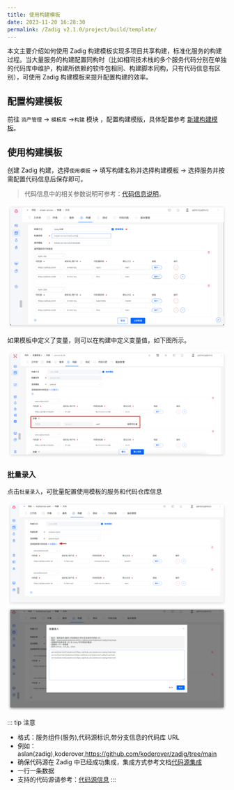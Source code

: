 ```yaml
---
title: 使用构建模板
date: 2023-11-20 16:28:30
permalink: /Zadig v2.1.0/project/build/template/
---
```


本文主要介绍如何使用 Zadig 构建模板实现多项目共享构建，标准化服务的构建过程。当大量服务的构建配置同构时（比如相同技术栈的多个服务代码分别在单独的代码库中维护，构建所依赖的软件包相同、构建脚本同构，只有代码信息有区别），可使用 Zadig 构建模板来提升配置构建的效率。

## 配置构建模板

前往 `资产管理` -> `模板库` ->`构建` 模块 ，配置构建模版，具体配置参考 [新建构建模板](/cn/Zadig%20v2.1.0/template/build/#新建模板)。

## 使用构建模板

创建 Zadig 构建，选择`使用模板` -> 填写构建名称并选择构建模板 -> 选择服务并按需配置代码信息后保存即可。

> 代码信息中的相关参数说明可参考：[代码信息说明](/cn/Zadig%20v2.1.0/project/build/#代码信息)。

![构建模板](../../../_images/create_build_with_template.png)

如果模板中定义了变量，则可以在构建中定义变量值，如下图所示。

![构建模板](../../../_images/create_build_with_template_3.png)

### 批量录入

点击`批量录入`，可批量配置使用模板的服务和代码仓库信息

![构建模板](../../../_images/create_build_with_template_1.png)
![构建模板](../../../_images/create_build_with_template_2.png)

::: tip 注意
- 格式：服务组件(服务),代码源标识,带分支信息的代码库 URL
- 例如：aslan(zadig),koderover,https://github.com/koderover/zadig/tree/main
- 确保代码源在 Zadig 中已经成功集成，集成方式参考文档[代码源集成](/cn/Zadig%20v2.1.0/settings/codehost/overview)
- 一行一条数据
- 支持的代码源请参考：[代码源信息](/cn/Zadig%20v2.1.0/settings/codehost/overview/#功能兼容列表)
:::
